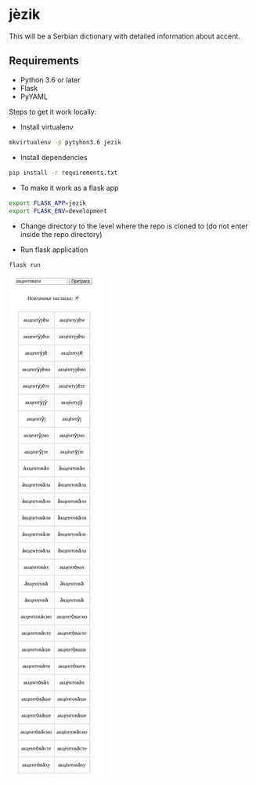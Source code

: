 # jèzik

This will be a Serbian dictionary with detailed information about accent.

## Requirements

- Python 3.6 or later
- Flask
- PyYAML

Steps to get it work locally:

* Install virtualenv 
```bash
mkvirtualenv -p pytyhon3.6 jezik
```
* Install dependencies
```bash
pip install -r requirements.txt
```
* To make it work as a flask app
```bash
export FLASK_APP=jezik
export FLASK_ENV=development
```

* Change directory to the level where the repo is cloned to (do not enter inside the repo directory)

* Run flask application
```bash
flask run
```

![alt text](example.png "Example")
